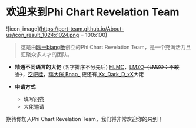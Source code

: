 # 欢迎来到Phi Chart Revelation Team

![icon_image](https://pcrt-team.github.io/About-us/icon_result_1024x1024.png = 100x100)

> 这是由[欧一biang吔](https://space.bilibili.com/437161770)创立的Phi Chart Revelation Team，是一个充满活力且汇聚众多人才的团队。

- **精通不同语言的大佬** (名字排序不分先后)
  [HLMC](https://space.bilibili.com/357681195)，[LMZO](https://space.bilibili.com/1245904744)~~（LMZO：不敢当）~~，[空吧哇](https://space.bilibili.com/527630410)，[糯大侎](https://space.bilibili.com/1136182692),[Bnao_](https://space.bilibili.com/396563011),更还有[
Xx_Dark_D_xX](https://space.bilibili.com/389306201)大佬

- **申请方式**
  - 填写[问卷](https://kaoshi.wjx.top/vm/YpPk3YP.aspx)
  - 大佬邀请

期待你加入Phi Chart Revelation Team，我们将非常欢迎你的来到！
